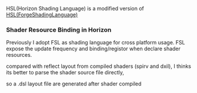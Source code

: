 HSL(Horizon Shading Language) is a modified version of [HSL(ForgeShadingLanguage)](https://github.com/ConfettiFX/The-Forge/wiki/The-Forge-Shading-Language-(FSL))

### Shader Resource Binding in Horizon

Previously I adopt FSL as shading language for cross platform usage. FSL expose the update frequency and binding/registor when declare shader resources.

compared with reflect layout from compiled shaders (spirv and dxil), I thinks its better to parse the shader source file directly,

so a .dsl layout file are generated after shader compiled 